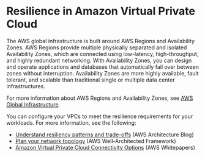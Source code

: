 # Resilience in Amazon Virtual Private Cloud<a name="disaster-recovery-resiliency"></a>

The AWS global infrastructure is built around AWS Regions and Availability Zones\. AWS Regions provide multiple physically separated and isolated Availability Zones, which are connected using low\-latency, high\-throughput, and highly redundant networking\. With Availability Zones, you can design and operate applications and databases that automatically fail over between zones without interruption\. Availability Zones are more highly available, fault tolerant, and scalable than traditional single or multiple data center infrastructures\.

For more information about AWS Regions and Availability Zones, see [AWS Global Infrastructure](http://aws.amazon.com/about-aws/global-infrastructure/)\.

You can configure your VPCs to meet the resilience requirements for your workloads\. For more information, see the following:
+ [Understand resiliency patterns and trade\-offs](http://aws.amazon.com/blogs/architecture/understand-resiliency-patterns-and-trade-offs-to-architect-efficiently-in-the-cloud/) \(AWS Architecture Blog\)
+ [Plan your network topology](https://docs.aws.amazon.com/wellarchitected/latest/reliability-pillar/plan-your-network-topology.html) \(AWS Well\-Architected Framework\)
+ [Amazon Virtual Private Cloud Connectivity Options](https://docs.aws.amazon.com/whitepapers/latest/aws-vpc-connectivity-options/introduction.html) \(AWS Whitepapers\)